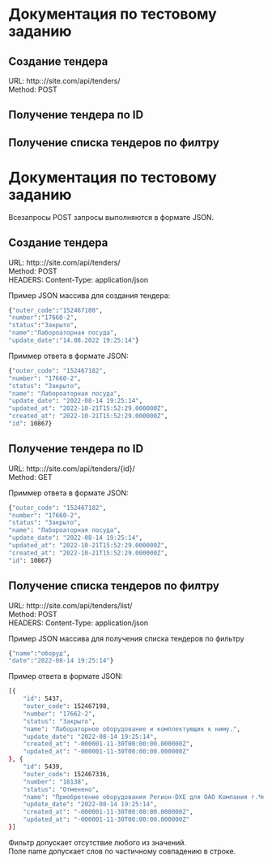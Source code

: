 
# Документация по тестовому заданию

## Создание тендера
URL: http:://site.com/api/tenders/ \
Method: POST 



## Получение тендера по ID

## Получение списка тендеров по филтру


# Документация по тестовому заданию
Всезапросы POST запросы выполняются в формате JSON.

## Создание тендера
URL: http:://site.com/api/tenders/ \
Method: POST \
HEADERS:
Content-Type: application/json

Пример JSON массива для создания тендера:
```bash
{"outer_code":"152467180",
"number":"17660-2",
"status":"Закрыто",
"name":"Лабороаторная посуда",
"update_date":"14.08.2022 19:25:14"}
```

Приммер ответа в формате JSON:
```bash
{"outer_code": "152467182",
"number": "17660-2",
"status": "Закрыто",
"name": "Лабороаторная посуда",
"update_date": "2022-08-14 19:25:14",
"updated_at": "2022-10-21T15:52:29.000000Z",
"created_at": "2022-10-21T15:52:29.000000Z",
"id": 10867}
```

## Получение тендера по ID
URL: http:://site.com/api/tenders/{id}/ \
Method: GET 

Приммер ответа в формате JSON:
```bash
{"outer_code": "152467182",
"number": "17660-2",
"status": "Закрыто",
"name": "Лабороаторная посуда",
"update_date": "2022-08-14 19:25:14",
"updated_at": "2022-10-21T15:52:29.000000Z",
"created_at": "2022-10-21T15:52:29.000000Z",
"id": 10867}
```

## Получение списка тендеров по филтру
URL: http:://site.com/api/tenders/list/ \
Method: POST \
HEADERS:
Content-Type: application/json

Пример JSON массива для получения списка тендеров по фильтру
```bash
{"name":"оборуд",
"date":"2022-08-14 19:25:14"}
```
Пример ответа в формате JSON:
```bash
[{
    "id": 5437,
    "outer_code": 152467198,
    "number": "17662-2",
    "status": "Закрыто",
    "name": "Лабораторное оборудование и комплектующик к ниму.",
    "update_date": "2022-08-14 19:25:14",
    "created_at": "-000001-11-30T00:00:00.000000Z",
    "updated_at": "-000001-11-30T00:00:00.000000Z"
}, {
    "id": 5439,
    "outer_code": 152467336,
    "number": "18138",
    "status": "Отменено",
    "name": "Приобретение оборудования Регион-DXE для ОАО Компания г.Череповец",
    "update_date": "2022-08-14 19:25:14",
    "created_at": "-000001-11-30T00:00:00.000000Z",
    "updated_at": "-000001-11-30T00:00:00.000000Z"
}]
```
Фильтр допускает отсутствие любого из значений. \
Поле name допускает слов по частичному совпадению в строке.

